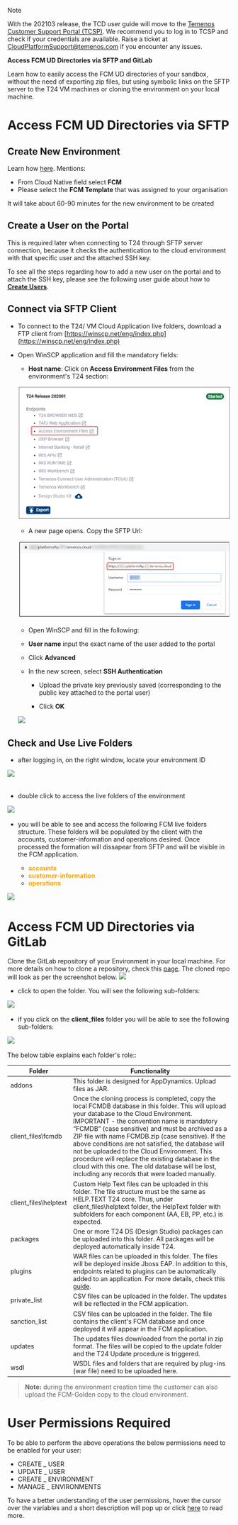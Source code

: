 > [!Note]
>  With the 202103 release, the  TCD user guide will move to the [Temenos Customer Support Portal (TCSP)](https://tcsp.temenos.com/TCD/Modules/TemenosContinuousDeployment/Overview/Overview.htm). We recommend you to log in to TCSP and check if your credentials are available. Raise a ticket at [CloudPlatformSupport@temenos.com](CloudPlatformSupport@temenos.com) if you encounter any issues.

**Access FCM UD Directories via SFTP and GitLab**

Learn how to easily access the FCM UD directories of your sandbox, without the need of exporting zip files, but using symbolic links on the SFTP server to the T24 VM machines or cloning the environment on your local machine.


# Access FCM UD Directories via SFTP #
## Create New Environment ##
Learn how [here](http://documentation.temenos.cloud/home/techguides/manage-environments.html). Mentions:


- From Cloud Native field select **FCM**
- Please select the **FCM Template** that was assigned to your organisation

It will take about 60-90 minutes for the new environment to be created

## Create a User on the Portal ##

This is required later when connecting to T24 through SFTP server connection, because it checks the authentication to the cloud environment with that specific user and the attached SSH key. 

To see all the steps regarding how to add a new user on the portal and to attach the SSH key, please see the following user guide about how to [**Create Users**](../techguides/user-creation-in-paas.md).

## Connect via SFTP Client ##

- To connect to the T24/ VM Cloud Application live folders, download a FTP client from [https://winscp.net/eng/index.php](https://winscp.net/eng/index.php)
 
 - Open WinSCP application and fill the mandatory fields:
 
    - **Host name**: Click on **Access Environment Files** from the environment's T24 section:
    
    ![](./images/access-ud-endpoint.png)

    - A new page opens. Copy the SFTP Url:

    ![](./images/copy-sftp-url.png)

     - Open WinSCP and fill in the following:
     
    - **User name** input the exact name of the user added to the portal
    
    - Click **Advanced**

    - In the new screen, select **SSH Authentication** 
 
      - Upload the private key previously saved (corresponding to the public key attached to the portal user)

      - Click **OK**

     ![](./images/access-ud-sftp-fields.png)




## Check and Use Live Folders  ##

 - after logging in, on the right window, locate your environment ID


 ![](./images/environment-id-fcm.png)
<br><br>


-  double click to access the live folders of the environment


 ![](./images/open-live-folders-fcm.png)

-  you will be able to see and access the following FCM live folders structure. These folders will be populated by the client with the accounts, customer-information and operations desired. Once processed the formation will dissapear from SFTP and will be visible in the FCM application.

   - <span style="color:orange">**accounts**</span>
   - <span style="color:orange">**customer-information**</span>
   - <span style="color:orange">**operations**</span>

 ![](./images/fcm-live-folders.png)

  

# Access FCM UD Directories via GitLab #
Clone the GitLab repository of your Environment in your local machine. For more details on how to clone a repository, check this [page](http://documentation.temenos.cloud/home/techguides/deploy-an-update-to-an-existing-environment.html#clone-environment-repository). The cloned repo will look as per the screenshot below. 
 ![](./images/fcm-folder-gitlab.png)

- click to open the folder. You will see the following sub-folders:

 
 ![](./images/fcm-gitlab-subfolders.png)

- if you click on the **client_files** folder you will be able to see the following sub-folders:

 ![](./images/fcm-golden-copy.png)

The below table explains each folder's role::

| **Folder**            | Functionality                                                                                                                                                                                                                                                                                                                                                                                                                                                                                                                                                          |
|-----------------------|------------------------------------------------------------------------------------------------------------------------------------------------------------------------------------------------------------------------------------------------------------------------------------------------------------------------------------------------------------------------------------------------------------------------------------------------------------------------------------------------------------------------------------------------------------------------|
| addons                | This folder is designed for AppDynamics. Upload files as JAR.                                                                                                                                                                                                                                                                                                                                                                                                                                                                                                          |
| client_files\fcmdb    | Once the cloning process is completed, copy the local FCMDB database in this folder. This will upload your database to the Cloud  Environment. IMPORTANT - the convention name is mandatory “FCMDB” (case sensitive) and must be archived as a ZIP file with name FCMDB.zip (case sensitive). If the above conditions are not satisfied, the database will not be uploaded to the Cloud Environment. This procedure will replace the existing database in the cloud with this one. The old database will be lost, including any records that were loaded manually.     |
| client_files\helptext | Custom Help Text files can be uploaded in this folder. The file structure must be the same as HELP.TEXT T24 core. Thus, under client_files\helptext folder, the HelpText folder with subfolders for each component (AA, EB, PP, etc.) is expected.                                                                                                                                                                                                                                                                                                                     |
| packages              | One or more T24 DS (Design Studio) packages can be uploaded into this folder. All packages will be deployed automatically inside T24.                                                                                                                                                                                                                                                                                                                                                                                                                                  |
| plugins               | WAR files can be uploaded in this folder. The files will be deployed inside Jboss EAP. In addition to this, endpoints related to plugins can be automatically added to an application. For more details, check this <a href="./add-app-endpoint.md" target="blank">guide</a>.                                                                                                                                                                                                                                                                                          |
| private_list          | CSV files can be uploaded in the folder. The updates will be reflected in the FCM application.                                                                                                                                                                                                                                                                                                                                                                                                                                                                         |
| sanction_list         | CSV files can be uploaded in the folder. The file contains the client's FCM database and once deployed it will appear in the FCM application.                                                                                                                                                                                                                                                                                                                                                                                                                          |
| updates               | The updates files downloaded from the portal in zip format. The files will be copied to the update folder and the T24 Update procedure is triggered.                                                                                                                                                                                                                                                                                                                                                                                                                   |
| wsdl                  | WSDL files and folders that are required by plug-ins (war file) need to be uploaded here.                                                                                                                                                                                                                                                                                                                                                                                                                                                                              |

>**Note:**
>during the environment creation time the  customer can also upload the FCM-Golden copy to the cloud environment.

# User Permissions Required
To be able to perform the above operations the below permissions need to be enabled for your user:

- CREATE _ USER
- UPDATE _ USER
- CREATE _ ENVIRONMENT
- MANAGE _ ENVIRONMENTS



To have a better understanding of the user permissions, hover the cursor over the variables and a short description will pop up or click [here](http://documentation.temenos.cloud/home/techguides/user-permissions) to read more.
